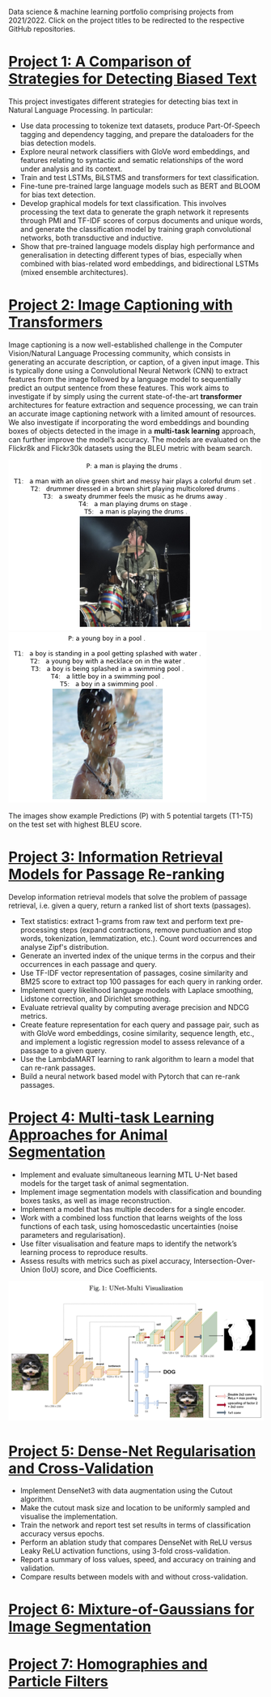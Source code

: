 Data science & machine learning portfolio comprising projects from 2021/2022.
Click on the project titles to be redirected to the respective GitHub repositories.

# [Project 1: A Comparison of Strategies for Detecting Biased Text](https://github.com/joanrossello/Bias-Text-Detection)
This project investigates different strategies for detecting bias text in Natural Language Processing. In particular:

* Use data processing to tokenize text datasets, produce Part-Of-Speech tagging and dependency tagging, and prepare the dataloaders for the bias detection models.
* Explore neural network classifiers with GloVe word embeddings, and features relating to syntactic and sematic relationships of the word under analysis and its context.
* Train and test LSTMs, BiLSTMS and transformers for text classification.
* Fine-tune pre-trained large language models such as BERT and BLOOM for bias text detection.
* Develop graphical models for text classification. This involves processing the text data to generate the graph network it represents through PMI and TF-IDF scores of corpus documents and unique words, and generate the classification model by training graph convolutional networks, both transductive and inductive.
* Show that pre-trained language models display high performance and generalisation in detecting different types of bias, especially when combined with bias-related word embeddings, and bidirectional LSTMs (mixed ensemble architectures).


# [Project 2: Image Captioning with Transformers](https://github.com/joanrossello/Image-Captioning)
Image captioning is a now well-established challenge in the Computer Vision/Natural Language Processing community, which consists in generating an accurate description, or caption, of a given input image. This is typically done using a Convolutional Neural Network (CNN) to extract features from the image followed by a language model to sequentially predict an output sentence from these features. This work aims to investigate if by simply using the current state-of-the-art **transformer** architectures for feature extraction and sequence processing, we can train an accurate image captioning network with a limited amount of resources. We also investigate if incorporating the word embeddings and bounding boxes of objects detected in the image in a **multi-task learning** approach, can further improve the model’s accuracy. The models are evaluated on the Flickr8k and Flickr30k datasets using the BLEU metric with beam search.

![](/Images/img1_1.png) ![](/Images/img1_2.png)

The images show example Predictions (P) with 5 potential targets (T1-T5) on the test set with highest BLEU score.


# [Project 3: Information Retrieval Models for Passage Re-ranking](https://github.com/joanrossello/Information-Retrieval-Models)
Develop information retrieval models that solve the problem of passage retrieval, i.e. given a query, return a ranked list of short texts (passages).

* Text statistics: extract 1-grams from raw text and perform text pre-processing steps (expand contractions, remove punctuation and stop words, tokenization, lemmatization, etc.). Count word occurrences and analyse Zipf's distribution.
* Generate an inverted index of the unique terms in the corpus and their occurrences in each passage and query.
* Use TF-IDF vector representation of passages, cosine similarity and BM25 score to extract top 100 passages for each query in ranking order. 
* Implement query likelihood language models with Laplace smoothing, Lidstone correction, and Dirichlet smoothing.
* Evaluate retrieval quality by computing average precision and NDCG metrics.
* Create feature representation for each query and passage pair, such as with GloVe word embeddings, cosine similarity, sequence length, etc., and implement a logistic regression model to assess relevance of a passage to a given query.
* Use the LambdaMART learning to rank algorithm to learn a model that can re-rank passages.
* Build a neural network based model with Pytorch that can re-rank passages.


# [Project 4: Multi-task Learning Approaches for Animal Segmentation](https://github.com/joanrossello/Multitask-Image-Segmentation)
* Implement and evaluate simultaneous learning MTL U-Net based models for the target task of animal segmentation.
* Implement image segmentation models with classification and bounding boxes tasks, as well as image reconstruction.
* Implement a model that has multiple decoders for a single encoder.
* Work with a combined loss function that learns weights of the loss functions of each task, using homoscedastic uncertainties (noise parameters and regularisation).
* Use filter visualisation and feature maps to identify the network’s learning process to reproduce results.
* Assess results with metrics such as pixel accuracy, Intersection-Over-Union (IoU) score, and Dice Coefficients.

![](/Images/U-Net.png)


# [Project 5: Dense-Net Regularisation and Cross-Validation](https://github.com/joanrossello/Dense-Net)
* Implement DenseNet3 with data augmentation using the Cutout algorithm.
* Make the cutout mask size and location to be uniformly sampled and visualise the implementation.
* Train the network and report test set results in terms of classification accuracy versus epochs.
* Perform an ablation study that compares DenseNet with ReLU versus Leaky ReLU activation functions, using 3-fold cross-validation.
* Report a summary of loss values, speed, and accuracy on training and validation.
* Compare results between models with and without cross-validation.


# [Project 6: Mixture-of-Gaussians for Image Segmentation](https://github.com/joanrossello/Mixtures-of-Gaussians)



# [Project 7: Homographies and Particle Filters](https://github.com/joanrossello/Homographies-Particle-Filters)

